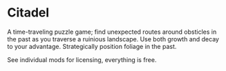 # Citadel

A time-traveling puzzle game; find unexpected routes around obsticles in the past as you traverse a ruinious landscape. Use both growth and decay to your advantage. Strategically position foliage in the past.

See individual mods for licensing, everything is free.
